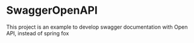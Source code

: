 # SwaggerOpenAPI
This project is an example to develop swagger documentation with Open API, instead of spring fox

